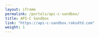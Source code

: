 ```yaml
---
layout: iframe
permalink: /portals/api-c-sandbox/
title: API-C Sandbox
link: "https://api-c-sandbox.raksdtd.com"
weight: 1
---
```


<!-- all projects sorted here -->